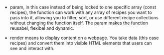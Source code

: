 

* param, in this case instead of being locked to one specific array (const recipes), the function can work with any array of recipes you want to pass into it, allowing you to filter, sort, or use different recipe collections without changing the function itself. The param makes the function reusabel, flexibel and dynamic. 

* render means to display content on a webpage. You take data (this case recipes) and convert them into visible HTML elements that users can see and interact with.

